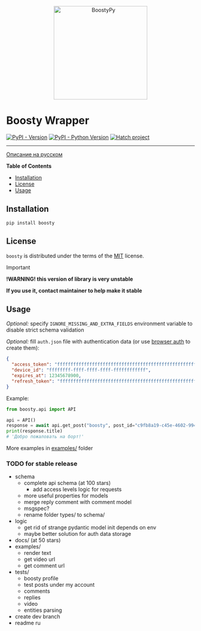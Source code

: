 <p align="center">
  <a href="https://github.com/barsikus007/boosty">
    <img src="https://raw.githubusercontent.com/barsikus007/boosty/master/logo.svg" alt="BoostyPy" height="250px">
  </a>
</p>

# Boosty Wrapper

[![PyPI - Version](https://img.shields.io/pypi/v/boosty.svg)](https://pypi.org/project/boosty)
[![PyPI - Python Version](https://img.shields.io/pypi/pyversions/boosty.svg)](https://pypi.org/project/boosty)
[![Hatch project](https://img.shields.io/badge/%F0%9F%A5%9A-Hatch-4051b5.svg)](https://github.com/pypa/hatch)

-----

[Описание на русском](README-ru.md)

**Table of Contents**

- [Installation](#installation)
- [License](#license)
- [Usage](#usage)

## Installation

```console
pip install boosty
```

## License

`boosty` is distributed under the terms of the [MIT](https://spdx.org/licenses/MIT.html) license.

> [!IMPORTANT]
> **!WARNING! this version of library is very unstable**
>
> **If you use it, contact maintainer to help make it stable**

## Usage

*Optional:* specify `IGNORE_MISSING_AND_EXTRA_FIELDS` environment variable to disable strict schema validation

*Optional:* fill `auth.json` file with authentication data (or use [browser auth](examples/browser_auth.py) to create them):

```json
{
  "access_token": "ffffffffffffffffffffffffffffffffffffffffffffffffffffffffffffffff",
  "device_id": "ffffffff-ffff-ffff-ffff-ffffffffffff",
  "expires_at": 12345678900,
  "refresh_token": "ffffffffffffffffffffffffffffffffffffffffffffffffffffffffffffffff"
}
```

Example:

```python
from boosty.api import API

api = API()
response = await api.get_post("boosty", post_id="c9fb8a19-c45e-4602-9942-087c3af28c1b")
print(response.title)
# 'Добро пожаловать на борт!'
```

More examples in [examples/](https://github.com/barsikus007/boosty/blob/master/examples/) folder

### TODO for stable release

- schema
  - complete api schema (at 100 stars)
    - add access levels logic for requests
  - more useful properties for models
  - merge reply comment with comment model
  - msgspec?
  - rename folder types/ to schema/
- logic
  - get rid of strange pydantic model init depends on env
  - maybe better solution for auth data storage
- docs/ (at 50 stars)
- examples/
  - render text
  - get video url
  - get comment url
- tests/
  - boosty profile
  - test posts under my account
  - comments
  - replies
  - video
  - entities parsing
- create dev branch
- readme ru
